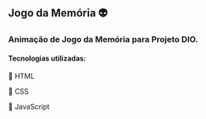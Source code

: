 ## Jogo da Memória 👽

### Animação de Jogo da Memória para Projeto DIO.

#### Tecnologias utilizadas:

🔎 HTML

🔎 CSS

🔎 JavaScript
